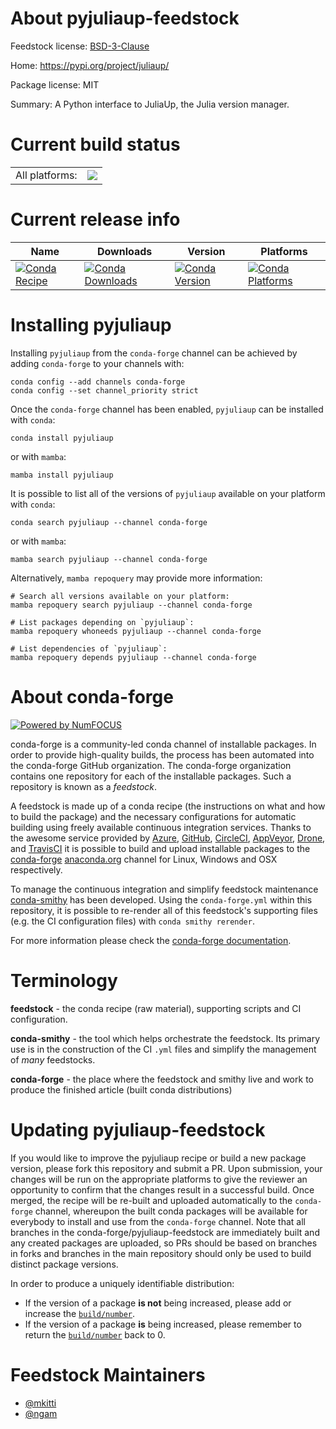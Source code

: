 About pyjuliaup-feedstock
=========================

Feedstock license: [BSD-3-Clause](https://github.com/conda-forge/pyjuliaup-feedstock/blob/main/LICENSE.txt)

Home: https://pypi.org/project/juliaup/

Package license: MIT

Summary: A Python interface to JuliaUp, the Julia version manager.

Current build status
====================


<table><tr><td>All platforms:</td>
    <td>
      <a href="https://dev.azure.com/conda-forge/feedstock-builds/_build/latest?definitionId=15628&branchName=main">
        <img src="https://dev.azure.com/conda-forge/feedstock-builds/_apis/build/status/pyjuliaup-feedstock?branchName=main">
      </a>
    </td>
  </tr>
</table>

Current release info
====================

| Name | Downloads | Version | Platforms |
| --- | --- | --- | --- |
| [![Conda Recipe](https://img.shields.io/badge/recipe-pyjuliaup-green.svg)](https://anaconda.org/conda-forge/pyjuliaup) | [![Conda Downloads](https://img.shields.io/conda/dn/conda-forge/pyjuliaup.svg)](https://anaconda.org/conda-forge/pyjuliaup) | [![Conda Version](https://img.shields.io/conda/vn/conda-forge/pyjuliaup.svg)](https://anaconda.org/conda-forge/pyjuliaup) | [![Conda Platforms](https://img.shields.io/conda/pn/conda-forge/pyjuliaup.svg)](https://anaconda.org/conda-forge/pyjuliaup) |

Installing pyjuliaup
====================

Installing `pyjuliaup` from the `conda-forge` channel can be achieved by adding `conda-forge` to your channels with:

```
conda config --add channels conda-forge
conda config --set channel_priority strict
```

Once the `conda-forge` channel has been enabled, `pyjuliaup` can be installed with `conda`:

```
conda install pyjuliaup
```

or with `mamba`:

```
mamba install pyjuliaup
```

It is possible to list all of the versions of `pyjuliaup` available on your platform with `conda`:

```
conda search pyjuliaup --channel conda-forge
```

or with `mamba`:

```
mamba search pyjuliaup --channel conda-forge
```

Alternatively, `mamba repoquery` may provide more information:

```
# Search all versions available on your platform:
mamba repoquery search pyjuliaup --channel conda-forge

# List packages depending on `pyjuliaup`:
mamba repoquery whoneeds pyjuliaup --channel conda-forge

# List dependencies of `pyjuliaup`:
mamba repoquery depends pyjuliaup --channel conda-forge
```


About conda-forge
=================

[![Powered by
NumFOCUS](https://img.shields.io/badge/powered%20by-NumFOCUS-orange.svg?style=flat&colorA=E1523D&colorB=007D8A)](https://numfocus.org)

conda-forge is a community-led conda channel of installable packages.
In order to provide high-quality builds, the process has been automated into the
conda-forge GitHub organization. The conda-forge organization contains one repository
for each of the installable packages. Such a repository is known as a *feedstock*.

A feedstock is made up of a conda recipe (the instructions on what and how to build
the package) and the necessary configurations for automatic building using freely
available continuous integration services. Thanks to the awesome service provided by
[Azure](https://azure.microsoft.com/en-us/services/devops/), [GitHub](https://github.com/),
[CircleCI](https://circleci.com/), [AppVeyor](https://www.appveyor.com/),
[Drone](https://cloud.drone.io/welcome), and [TravisCI](https://travis-ci.com/)
it is possible to build and upload installable packages to the
[conda-forge](https://anaconda.org/conda-forge) [anaconda.org](https://anaconda.org/)
channel for Linux, Windows and OSX respectively.

To manage the continuous integration and simplify feedstock maintenance
[conda-smithy](https://github.com/conda-forge/conda-smithy) has been developed.
Using the ``conda-forge.yml`` within this repository, it is possible to re-render all of
this feedstock's supporting files (e.g. the CI configuration files) with ``conda smithy rerender``.

For more information please check the [conda-forge documentation](https://conda-forge.org/docs/).

Terminology
===========

**feedstock** - the conda recipe (raw material), supporting scripts and CI configuration.

**conda-smithy** - the tool which helps orchestrate the feedstock.
                   Its primary use is in the construction of the CI ``.yml`` files
                   and simplify the management of *many* feedstocks.

**conda-forge** - the place where the feedstock and smithy live and work to
                  produce the finished article (built conda distributions)


Updating pyjuliaup-feedstock
============================

If you would like to improve the pyjuliaup recipe or build a new
package version, please fork this repository and submit a PR. Upon submission,
your changes will be run on the appropriate platforms to give the reviewer an
opportunity to confirm that the changes result in a successful build. Once
merged, the recipe will be re-built and uploaded automatically to the
`conda-forge` channel, whereupon the built conda packages will be available for
everybody to install and use from the `conda-forge` channel.
Note that all branches in the conda-forge/pyjuliaup-feedstock are
immediately built and any created packages are uploaded, so PRs should be based
on branches in forks and branches in the main repository should only be used to
build distinct package versions.

In order to produce a uniquely identifiable distribution:
 * If the version of a package **is not** being increased, please add or increase
   the [``build/number``](https://docs.conda.io/projects/conda-build/en/latest/resources/define-metadata.html#build-number-and-string).
 * If the version of a package **is** being increased, please remember to return
   the [``build/number``](https://docs.conda.io/projects/conda-build/en/latest/resources/define-metadata.html#build-number-and-string)
   back to 0.

Feedstock Maintainers
=====================

* [@mkitti](https://github.com/mkitti/)
* [@ngam](https://github.com/ngam/)

